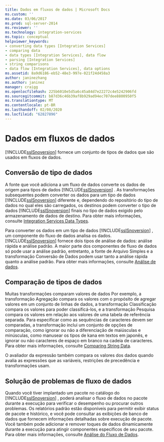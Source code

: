 ```yaml
---
title: Dados em fluxos de dados | Microsoft Docs
ms.custom: ''
ms.date: 03/06/2017
ms.prod: sql-server-2014
ms.reviewer: ''
ms.technology: integration-services
ms.topic: conceptual
helpviewer_keywords:
- converting data types [Integration Services]
- comparing data
- data types [Integration Services], data flow
- parsing [Integration Services]
- string comparisons
- data flow [Integration Services], data options
ms.assetid: 8a9d6186-eb52-48e3-997e-021f24d458a3
author: janinezhang
ms.author: janinez
manager: craigg
ms.openlocfilehash: 225b6010e5d5a6c45a84d7e22272c4e5242906fd
ms.sourcegitcommit: b87d36c46b39af8b929ad94ec707dee8800950f5
ms.translationtype: MT
ms.contentlocale: pt-BR
ms.lasthandoff: 02/08/2020
ms.locfileid: "62827896"
---
```

# <a name="data-in-data-flows"></a>Dados em fluxos de dados
  [!INCLUDE[ssISnoversion](../../includes/ssisnoversion-md.md)] fornece um conjunto de tipos de dados que são usados em fluxos de dados.  
  
## <a name="data-type-conversion"></a>Conversão de tipo de dados  
 A fonte que você adiciona a um fluxo de dados converte os dados de origem para tipos de dados [!INCLUDE[ssISnoversion](../../includes/ssisnoversion-md.md)] . As transformações subsequentes podem converter os dados para um tipo de dados [!INCLUDE[ssISnoversion](../../includes/ssisnoversion-md.md)] diferente e, dependendo do repositório do tipo de dados no qual eles são carregados, os destinos podem converter o tipo de dados [!INCLUDE[ssISnoversion](../../includes/ssisnoversion-md.md)] finais no tipo de dados exigido pelo armazenamento de dados de destino. Para obter mais informações, consulte [Integration Services Data Types](integration-services-data-types.md).  
  
 Para converter os dados em um tipo de dados [!INCLUDE[ssISnoversion](../../includes/ssisnoversion-md.md)] , um componente do fluxo de dados analisa os dados. [!INCLUDE[ssISnoversion](../../includes/ssisnoversion-md.md)] fornece dois tipos de análise de dados: análise rápida e análise padrão. A maior parte dos componentes de fluxo de dados só pode usar a análise padrão, entretanto, a fonte de Arquivo Simples e a transformação Conversão de Dados podem usar tanto a análise rápida quanto a análise padrão. Para obter mais informações, consulte [Análise de dados](parsing-data.md).  
  
## <a name="data-type-comparison"></a>Comparação de tipos de dados  
 Muitas transformações comparam valores de dados Por exemplo, a transformação Agregação compara os valores com o propósito de agregar valores em um conjunto de linhas de dados, a transformação Classificação compara os valores para poder classificá-los, e a transformação Pesquisa compara os valores em relação aos valores de uma tabela de referência separada. Para especificar como as sequências de caracteres devem ser comparadas, a transformação inclui um conjunto de opções de comparação, como ignorar ou não a diferenciação de maiúsculas e minúsculas, como manusear os tipos de kana em textos em japonês, e ignorar ou não caracteres de espaço em branco na cadeia de caracteres. Para obter mais informações, consulte [Comparing String Data](comparing-string-data.md).  
  
 O avaliador da expressão também compara os valores dos dados quando avalia as expressões que as variáveis, restrições de precedência e transformações usam.  
  
## <a name="data-flow-troubleshooting"></a>Solução de problemas de fluxo de dados  
 Quando você tiver implantado um pacote no catálogo do [!INCLUDE[ssISnoversion](../../includes/ssisnoversion-md.md)] , poderá analisar o fluxo de dados no pacote durante a execução para verificar o desempenho ou procurar outros problemas. Os relatórios padrão estão disponíveis para permitir exibir status de pacote e histórico, e você pode consultar as exibições de banco de dados que fornecem informações detalhadas sobre execução de pacote. Você também pode adicionar e remover toques de dados dinamicamente durante a execução para atingir componentes específicos de seu pacote. Para obter mais informações, consulte [Análise do Fluxo de Dados](data-flow.md).  
  
  
